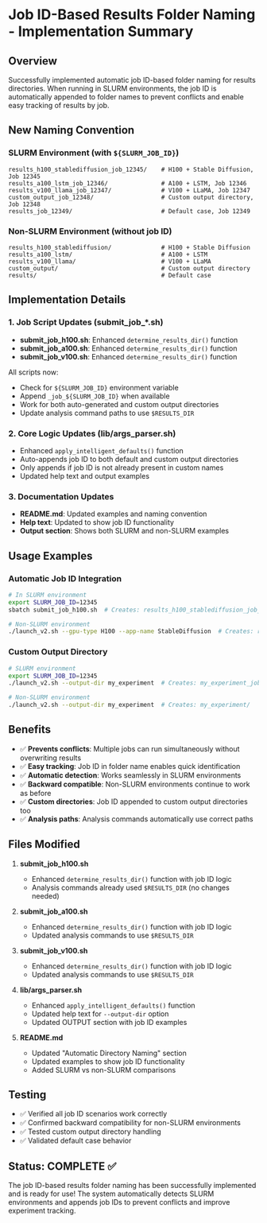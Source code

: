 # Job ID-Based Results Folder Naming - Implementation Summary

## Overview
Successfully implemented automatic job ID-based folder naming for results directories. When running in SLURM environments, the job ID is automatically appended to folder names to prevent conflicts and enable easy tracking of results by job.

## New Naming Convention

### SLURM Environment (with `${SLURM_JOB_ID}`)
```
results_h100_stablediffusion_job_12345/    # H100 + Stable Diffusion, Job 12345
results_a100_lstm_job_12346/               # A100 + LSTM, Job 12346
results_v100_llama_job_12347/              # V100 + LLaMA, Job 12347
custom_output_job_12348/                   # Custom output directory, Job 12348
results_job_12349/                         # Default case, Job 12349
```

### Non-SLURM Environment (without job ID)
```
results_h100_stablediffusion/              # H100 + Stable Diffusion
results_a100_lstm/                         # A100 + LSTM
results_v100_llama/                        # V100 + LLaMA
custom_output/                             # Custom output directory
results/                                   # Default case
```

## Implementation Details

### 1. Job Script Updates (submit_job_*.sh)
- **submit_job_h100.sh**: Enhanced `determine_results_dir()` function
- **submit_job_a100.sh**: Enhanced `determine_results_dir()` function
- **submit_job_v100.sh**: Enhanced `determine_results_dir()` function

All scripts now:
- Check for `${SLURM_JOB_ID}` environment variable
- Append `_job_${SLURM_JOB_ID}` when available
- Work for both auto-generated and custom output directories
- Update analysis command paths to use `$RESULTS_DIR`

### 2. Core Logic Updates (lib/args_parser.sh)
- Enhanced `apply_intelligent_defaults()` function
- Auto-appends job ID to both default and custom output directories
- Only appends if job ID is not already present in custom names
- Updated help text and output examples

### 3. Documentation Updates
- **README.md**: Updated examples and naming convention
- **Help text**: Updated to show job ID functionality
- **Output section**: Shows both SLURM and non-SLURM examples

## Usage Examples

### Automatic Job ID Integration
```bash
# In SLURM environment
export SLURM_JOB_ID=12345
sbatch submit_job_h100.sh  # Creates: results_h100_stablediffusion_job_12345/

# Non-SLURM environment
./launch_v2.sh --gpu-type H100 --app-name StableDiffusion  # Creates: results_h100_stablediffusion/
```

### Custom Output Directory
```bash
# SLURM environment
export SLURM_JOB_ID=12345
./launch_v2.sh --output-dir my_experiment  # Creates: my_experiment_job_12345/

# Non-SLURM environment
./launch_v2.sh --output-dir my_experiment  # Creates: my_experiment/
```

## Benefits

- ✅ **Prevents conflicts**: Multiple jobs can run simultaneously without overwriting results
- ✅ **Easy tracking**: Job ID in folder name enables quick identification
- ✅ **Automatic detection**: Works seamlessly in SLURM environments
- ✅ **Backward compatible**: Non-SLURM environments continue to work as before
- ✅ **Custom directories**: Job ID appended to custom output directories too
- ✅ **Analysis paths**: Analysis commands automatically use correct paths

## Files Modified

1. **submit_job_h100.sh**
   - Enhanced `determine_results_dir()` function with job ID logic
   - Analysis commands already used `$RESULTS_DIR` (no changes needed)

2. **submit_job_a100.sh**
   - Enhanced `determine_results_dir()` function with job ID logic
   - Updated analysis commands to use `$RESULTS_DIR`

3. **submit_job_v100.sh**
   - Enhanced `determine_results_dir()` function with job ID logic
   - Updated analysis commands to use `$RESULTS_DIR`

4. **lib/args_parser.sh**
   - Enhanced `apply_intelligent_defaults()` function
   - Updated help text for `--output-dir` option
   - Updated OUTPUT section with job ID examples

5. **README.md**
   - Updated "Automatic Directory Naming" section
   - Updated examples to show job ID functionality
   - Added SLURM vs non-SLURM comparisons

## Testing

- ✅ Verified all job ID scenarios work correctly
- ✅ Confirmed backward compatibility for non-SLURM environments
- ✅ Tested custom output directory handling
- ✅ Validated default case behavior

## Status: COMPLETE ✅

The job ID-based results folder naming has been successfully implemented and is ready for use! The system automatically detects SLURM environments and appends job IDs to prevent conflicts and improve experiment tracking.
